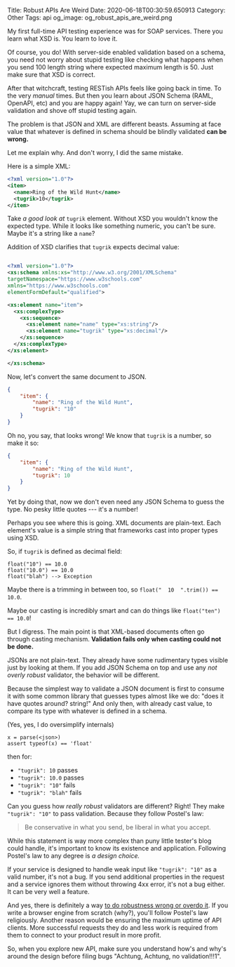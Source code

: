 Title: Robust APIs Are Weird
Date: 2020-06-18T00:30:59.650913
Category: Other
Tags: api
og_image: og_robust_apis_are_weird.png


My first full-time API testing experience was for SOAP services. There you learn what XSD is. You learn to love it.

Of course, you do! With server-side enabled validation based on a schema, you need not worry about stupid testing like checking what happens when you send 100 length string where expected maximum length is 50. Just make sure that XSD is correct.

After that witchcraft, testing RESTish APIs feels like going back in time. To the very _manual_ times. But then you learn about JSON Schema (RAML, OpenAPI, etc) and you are happy again! Yay, we can turn on server-side validation and shove off stupid testing again.

The problem is that JSON and XML are different beasts. Assuming at face value that whatever is defined in schema should be blindly validated **can be wrong.**

Let me explain why. And don't worry, I did the same mistake.

Here is a simple XML:

```xml
<?xml version="1.0"?>
<item>
  <name>Ring of the Wild Hunt</name>
  <tugrik>10</tugrik>
</item> 
```


Take _a good look at_ `tugrik` element. Without XSD you wouldn't know the expected type. While it looks like something numeric, you can't be sure. Maybe it's a string like a `name`? 

Addition of XSD clarifies that `tugrik` expects decimal value:

```xml

<?xml version="1.0"?>
<xs:schema xmlns:xs="http://www.w3.org/2001/XMLSchema"
targetNamespace="https://www.w3schools.com"
xmlns="https://www.w3schools.com"
elementFormDefault="qualified">

<xs:element name="item">
  <xs:complexType>
    <xs:sequence>
      <xs:element name="name" type="xs:string"/>
      <xs:element name="tugrik" type="xs:decimal"/>
    </xs:sequence>
  </xs:complexType>
</xs:element>

</xs:schema> 
```

Now, let's convert the same document to JSON.

```json
{
	"item": {
		"name": "Ring of the Wild Hunt",
		"tugrik": "10"
	}
}
```

Oh no, you say, that looks wrong! We know that `tugrik` is a number, so make it so:

```json
{
	"item": {
		"name": "Ring of the Wild Hunt",
		"tugrik": 10
	}
}
```

Yet by doing that, now we don't even need any JSON Schema to guess the type. No pesky little quotes --- it's a number!


Perhaps you see where this is going. XML documents are plain-text. Each element's value is a simple string that frameworks cast into proper types using XSD. 

So, if `tugrik` is defined as decimal field:

```
float("10") == 10.0
float("10.0") == 10.0
float("blah") --> Exception
```

Maybe there is a trimming in between too, so `float("  10  ".trim()) == 10.0`.

Maybe our casting is incredibly smart and can do things like `float("ten") == 10.0`!

But I digress. The main point is that XML-based documents often go through casting mechanism. **Validation fails only when casting could not be done.**

JSONs are not plain-text. They already have some rudimentary types visible just by looking at them. If you add JSON Schema on top and use any _not overly robust_ validator, the behavior will be different.

Because the simplest way to validate a JSON document is first to consume it with some common library that guesses types almost like we do: "does it have quotes around? string!" And only then, with already cast value, to compare its type with whatever is defined in a schema.

(Yes, yes, I do oversimplify internals)

```
x = parse(<json>) 
assert typeof(x) == 'float'
```

then for:

- `"tugrik": 10` passes 
- `"tugrik": 10.0` passes 
- `"tugrik": "10"` fails 
- `"tugrik": "blah"` fails 


Can you guess how _really robust_ validators are different? Right! They make `"tugrik": "10"` to pass validation. Because they follow Postel's law:

> Be conservative in what you send, be liberal in what you accept.

While this statement is way more complex than puny little tester's blog could handle, it's important to know its existence and application.  Following Postel's law to any degree is _a design choice._ 

If your service is designed to handle weak input like `"tugrik": "10"` as a valid number, it's not a bug. If you send additional properties in the request and a service ignores them without throwing 4xx error, it's not a bug either. It can be very well a feature. 

And yes, there is definitely a way [to do robustness wrong or overdo it](https://techblog.workiva.com/tech-blog/wrestling-postel%E2%80%99s-law). If you write a browser engine from scratch (why?), you'll follow Postel's law religiously. Another reason would be ensuring the maximum uptime of API clients. More successful requests they do and less work is required from them to connect to your product result in more profit. 

So, when you explore new API, make sure you understand how's and why's around the design before filing bugs "Achtung, Achtung, no validation!!!1". 

